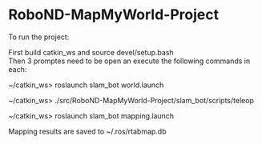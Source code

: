 # RoboND-MapMyWorld-Project


To run the project:

First build catkin_ws and source devel/setup.bash  
Then 3 promptes need to be open an execute the following commands in each:  

~/catkin_ws> roslaunch slam_bot world.launch  

~/catkin_ws> ./src/RoboND-MapMyWorld-Project/slam_bot/scripts/teleop  

~/catkin_ws> roslaunch slam_bot mapping.launch  

Mapping results are saved to ~/.ros/rtabmap.db
